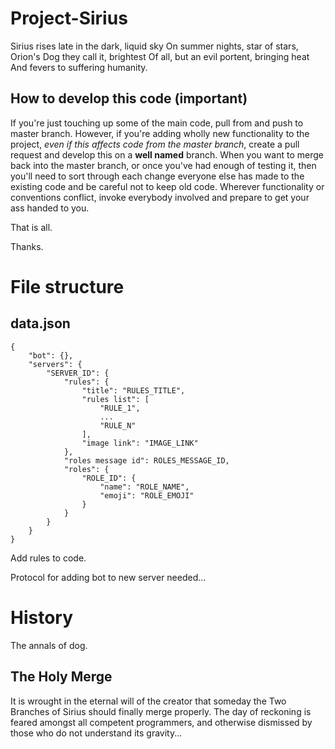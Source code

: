# Project-Sirius

Sirius rises late in the dark, liquid sky
On summer nights, star of stars,
Orion's Dog they call it, brightest
Of all, but an evil portent, bringing heat
And fevers to suffering humanity.

## How to develop this code (**important**)

If you're just touching up some of the main code, pull from and push to master branch. However, if you're adding wholly new functionality to the project, *even if this affects code from the master branch*, create a pull request and develop this on a **well named** branch. When you want to merge back into the master branch, or once you've had enough of testing it, then you'll need to sort through each change everyone else has made to the existing code and be careful not to keep old code. Wherever functionality or conventions conflict, invoke everybody involved and prepare to get your ass handed to you.

That is all.

Thanks.

# File structure

## data.json

```
{
    "bot": {},
    "servers": {
        "SERVER_ID": {
            "rules": {
                "title": "RULES_TITLE",
                "rules list": [
                    "RULE_1",
                    ...
                    "RULE_N"
                ],
                "image link": "IMAGE_LINK"
            },
            "roles message id": ROLES_MESSAGE_ID,
            "roles": {
                "ROLE_ID": {
                    "name": "ROLE_NAME",
                    "emoji": "ROLE_EMOJI"
                }
            }
        }
    }
}
```

Add rules to code.

Protocol for adding bot to new server needed...

# History

The annals of dog.

## The Holy Merge

It is wrought in the eternal will of the creator that someday the Two Branches of Sirius should finally merge properly. The day of reckoning is feared amongst all competent programmers, and otherwise dismissed by those who do not understand its gravity...